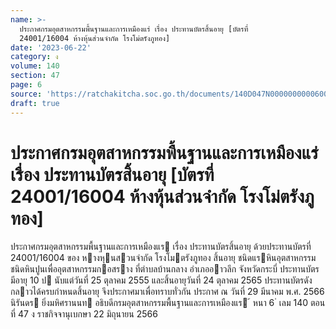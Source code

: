 ```yaml
---
name: >-
  ประกาศกรมอุตสาหกรรมพื้นฐานและการเหมืองแร่ เรื่อง ประทานบัตรสิ้นอายุ [บัตรที่
  24001/16004 ห้างหุ้นส่วนจำกัด โรงโม่ตรังภูทอง]
date: '2023-06-22'
category: ง
volume: 140
section: 47
page: 6
source: 'https://ratchakitcha.soc.go.th/documents/140D047N0000000000600.pdf'
draft: true
---
```


# ประกาศกรมอุตสาหกรรมพื้นฐานและการเหมืองแร่ เรื่อง ประทานบัตรสิ้นอายุ [บัตรที่ 24001/16004 ห้างหุ้นส่วนจำกัด โรงโม่ตรังภูทอง]

ประกาศกรมอุตสาหกรรมพื้นฐานและการเหมืองแร เรื่อง ประทานบัตรสิ้นอายุ ด้วยประทานบัตรที่ 24001/16004 ของ หางหุนสวนจํากัด โรงโมตรังภูทอง สิ้นอายุ ชนิดแรหินอุตสาหกรรมชนิดหินปูนเพื่ออุตสาหกรรมกอสราง ที่ตําบลบ้านกลาง อําเภออาวลึก จังหวัดกระบี่ ประทานบัตรมีอายุ 10 ป นับแต่วันที่ 25 ตุลาคม 2555 และสิ้นอายุวันที่ 24 ตุลาคม 2565 ประทานบัตรดังกลาวได้ครบกําหนดสิ้นอายุ จึงประกาศมาเพื่อทราบทั่วกัน ประกาศ ณ วันที่ 29 มีนาคม พ.ศ. 2566 นิรันดร ยิ่งมหิศรานนท อธิบดีกรมอุตสาหกรรมพื้นฐานและการเหมืองแร ้ หนา 6 ่ เลม 140 ตอนที่ 47 ง ราชกิจจานุเบกษา 22 มิถุนายน 2566
